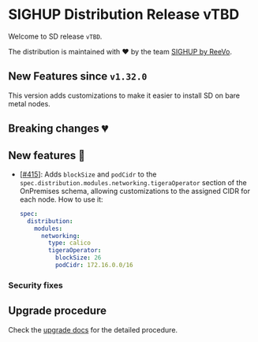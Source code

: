 # SIGHUP Distribution Release vTBD

Welcome to SD release `vTBD`.

The distribution is maintained with ❤️ by the team [SIGHUP by ReeVo](https://sighup.io/).

## New Features since `v1.32.0`

This version adds customizations to make it easier to install SD on bare metal nodes.

## Breaking changes 💔

## New features 🌟

- [[#415](https://github.com/sighupio/distribution/pull/415)]: Adds `blockSize` and `podCidr` to the `spec.distribution.modules.networking.tigeraOperator` section of the OnPremises schema, allowing customizations to the assigned CIDR for each node.
How to use it:

  ```yaml
  spec:
    distribution:
      modules:
        networking:
          type: calico
          tigeraOperator:
            blockSize: 26
            podCidr: 172.16.0.0/16
  ```

### Security fixes

## Upgrade procedure

Check the [upgrade docs](https://docs.sighup.io/docs/installation/upgrades/) for the detailed procedure.
